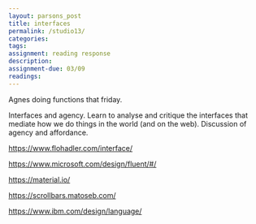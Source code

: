 ```yaml
---  
layout: parsons_post  
title: interfaces
permalink: /studio13/  
categories:   
tags:  
assignment: reading response
description: 
assignment-due: 03/09
readings: 
---  
```


Agnes doing functions that friday.

Interfaces and agency. Learn to analyse and critique the interfaces that mediate how we do things in the world (and on the web). Discussion of agency and affordance. 

https://www.flohadler.com/interface/

https://www.microsoft.com/design/fluent/#/

https://material.io/

https://scrollbars.matoseb.com/

https://www.ibm.com/design/language/